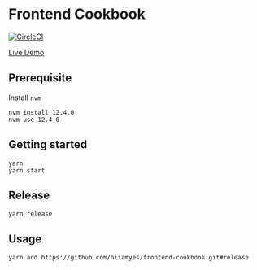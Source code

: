 # Frontend Cookbook

[![CircleCI](https://circleci.com/gh/hiiamyes/frontend-cookbook/tree/master.svg?style=svg)](https://circleci.com/gh/hiiamyes/frontend-cookbook/tree/master)

[Live Demo](https://frontend-cookbook.yeslee.me)

## Prerequisite

Install `nvm`

```
nvm install 12.4.0
nvm use 12.4.0
```

## Getting started

```
yarn
yarn start
```

## Release

```
yarn release
```

## Usage

```
yarn add https://github.com/hiiamyes/frontend-cookbook.git#release
```


